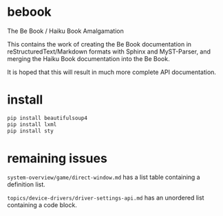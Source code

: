 # bebook
The Be Book / Haiku Book Amalgamation

This contains the work of creating the Be Book documentation in reStructuredText/Markdown
formats with Sphinx and MyST-Parser, and merging the Haiku Book documentation into the Be Book.

It is hoped that this will result in much more complete API documentation.

# install

``` py
pip install beautifulsoup4
pip install lxml
pip install sty
```

# remaining issues

`system-overview/game/direct-window.md` has a list table containing a definition list.

`topics/device-drivers/driver-settings-api.md` has an unordered list containing a code block.
